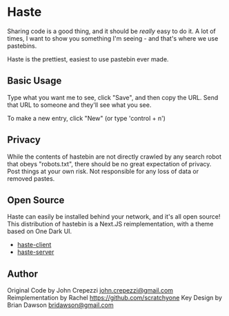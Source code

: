 # Haste

Sharing code is a good thing, and it should be _really_ easy to do it.
A lot of times, I want to show you something I'm seeing - and that's where we
use pastebins.

Haste is the prettiest, easiest to use pastebin ever made.

## Basic Usage

Type what you want me to see, click "Save", and then copy the URL. Send that
URL to someone and they'll see what you see.

To make a new entry, click "New" (or type 'control + n')

## Privacy

While the contents of hastebin are not directly crawled by any search robot
that obeys "robots.txt", there should be no great expectation of privacy. Post
things at your own risk. Not responsible for any loss of data or removed
pastes.

## Open Source

Haste can easily be installed behind your network, and it's all open source!
This distribution of hastebin is a Next.JS reimplementation, with a theme based on One Dark UI.

- [haste-client](https://github.com/seejohnrun/haste-client)
- [haste-server](https://github.com/scratchyone/hastebin-react)

## Author

Original Code by John Crepezzi <john.crepezzi@gmail.com>
Reimplementation by Rachel <https://github.com/scratchyone>
Key Design by Brian Dawson <bridawson@gmail.com>
